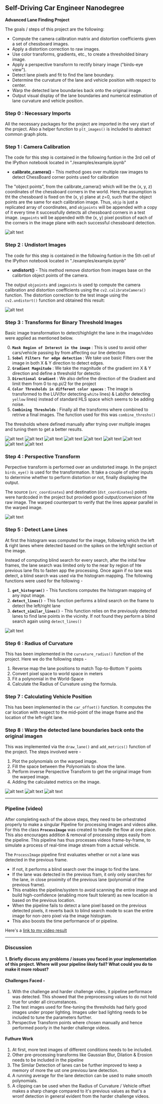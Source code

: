 ## Self-Driving Car Engineer Nanodegree


**Advanced Lane Finding Project**

The goals / steps of this project are the following:

* Compute the camera calibration matrix and distortion coefficients given a set of chessboard images.
* Apply a distortion correction to raw images.
* Use color transforms, gradients, etc., to create a thresholded binary image.
* Apply a perspective transform to rectify binary image ("birds-eye view").
* Detect lane pixels and fit to find the lane boundary.
* Determine the curvature of the lane and vehicle position with respect to center.
* Warp the detected lane boundaries back onto the original image.
* Output visual display of the lane boundaries and numerical estimation of lane curvature and vehicle position.

[//]: # (Image References)

[image1]: ./output_images/calibrated.png "Calibration Chessboard Corners"
[image2]: ./output_images/undistorted.png "Undistorted Image"
[image3]: ./output_images/region_of_interest.png "Region of Interest"
[image4]: ./output_images/sobel_x.png "Sobel-X Filter Image"
[image5]: ./output_images/sobel_y.png "Sobel-Y Filter Image"
[image6]: ./output_images/gradient_magnitude.png "Gradient Magnitude Image"
[image7]: ./output_images/gradient_direction.png "Gradient Direction Image"
[image8]: ./output_images/hls_color.png "HLS Color Space"
[image9]: ./output_images/luv_lab_color.png "LUV & Lab Color Spaces"
[image10]: ./output_images/all_color_space.png "All Color Spaces"
[image11]: ./output_images/combined_threshold.png "Pre-processed Binary Threshold Image"
[image12]: ./output_images/birds_eye_view.png "Warped Image"
[image13]: ./output_images/histogram.png "Histogram"
[image14]: ./output_images/detect_lines.png "Detect Lines Output"
[image15]: ./output_images/similar_detected_lines.png "Similar Detected Lines Output"
[image16]: ./output_images/draw_lane.png "Lane Drawn on the Frame"
[image17]: ./output_images/draw_lane.png "Undistorted Image"
[image18]: ./test_images/add_metrics.jpg "Metrics Added"
[image19]: ./examples/binary_combo_example.jpg "Binary Example"
[image20]: ./examples/warped_straight_lines.jpg "Warp Example"
[image21]: ./examples/color_fit_lines.jpg "Fit Visual"
[image22]: ./examples/example_output.jpg "Output"
[video1]: ./project_video.mp4 "Video"


### Step 0 : Necessary Imports

All the necessary packages for the project are imported in the very start of the project. Also a helper function to `plt_images()` is included to abstract common graph plots.


### Step 1 : Camera Calibration

The code for this step is contained in the following funtion in the 3rd cell of the IPython notebook located in "./examples/example.ipynb"
* **calibrate_camera()** - This method goes over multiple raw images to detect ChessBoard corner points used for calibration

The  "object points", from the calibrate_camera() which will be the (x, y, z) coordinates of the chessboard corners in the world. Here,the assumption is tht the chessboard is fixed on the (x, y) plane at z=0, such that the object points are the same for each calibration image.  Thus, `objp` is just a replicated array of coordinates, and `objpoints` will be appended with a copy of it every time it successfully detects all chessboard corners in a test image.  `imgpoints` will be appended with the (x, y) pixel position of each of the corners in the image plane with each successful chessboard detection.  

![alt text][image1]

### Step 2 : Undistort Images
The code for this step is contained in the following funtion in the 5th cell of the IPython notebook located in "./examples/example.ipynb"
* **undistort()** - This method remove distortion from images base on the calibrtion object points of the camera.

The output `objpoints` and `imgpoints` is used tp compute the camera calibration and distortion coefficients using the `cv2.calibrateCamera()` function. The distortion correction to the test image using the `cv2.undistort()` function and obtained this result: 

![alt text][image2]

### Step 3 : Transforms for Binary Threshold Images
Basic image transformation to detect/highlight the lane in the image/video were applied as mentioned below.

0. **`Mask Region of Interest in the image`** : This is used to avoid other cars/vehicle passing by from affecting our line detection
1. **`Sobel Filters for edge detection`** : We take use basic Filters over the image in both X & Y direction to detect edges.
2. **`Gradient Magnitude`** : We take the magnitude of the gradient inn X & Y direction and define a threshold for detectio
3. **`Directional Gradient`** : We also define the direction of the Gradient and limit them from 0 to np.pi/2 for the project
4. **`Color Thresholds in different color spaces`** : The image is transformed to the  LUV(for detecting `white` lines) & Lab(for detecting `yellow` lines) instead of standard HLS space which seems to be adding noise.
5. **`Combining Thresholds`**  : Finally all the transforms where combined to retrive a final images. The function used for this was `combine_threshs()`

The thresholds where defined manually after trying over multiple images and tuning them to get a better results.

![alt text][image3]
![alt text][image4]
![alt text][image5]
![alt text][image6]
![alt text][image7]
![alt text][image8]
![alt text][image9]
![alt text][image10]
![alt text][image11]
### Step 4 : Perspective Transform

Perpective transform is performed over an undistorted image. In the project `birds_eye()` is used for the transformation. It take a couple of other inputs to determine whether to perform distortion or not, finally displaying the output.

The source (`src_coordinates`) and destination (`dst_coordinates`) points were hardcoded in the project but provided good output/conversion of hte raw image. The warped counterpart to verify that the lines appear parallel in the warped image.

![alt text][image12]

### Step 5 : Detect Lane Lines

At first the histogram was computed for the image, following which the left & right lanes where detected based on the spikes on the left/right section of the image.

Instead of computing blind search for every search, after the inital few frames, the lane search was limited only to the near by region of hte previous lane fits to fasten app the processing. Once again if no lane was detect, a blind search was used via the histogram mapping.
The following functions were used for the following  - 
1. **`get_histogram()`** - This functions computes the histogram mapping of any input image.
2. **`detect_lines()`** -  This function performs a blind search on the frame to detect the left/right lane
3. **`detect_similar_lines()`** - This function relies on the previously detected lanes to find lane points in the vicinity. If not found they perform a blind search again using `detect_lines()`

![alt text][image13]
### Step 6  :  Radius of Curvature
This has been implemented in the `curvature_radius()` function of the project. Here we do the following steps -
1. Reverse map the lane positions to match Top-to-Bottom Y points
2. Convert pixel space to world space in meters
3. Fit a polynomial in the World-Space
4. Calculate the Radius of Curvature using the formula.

### Step 7 : Calculating Vehicle Position

This has been implemented in the `car_offset()` function. It computes the car location with respect to the mid-point of the image frame and the location of the left-right lane.


### Step 8 : Warp the detected lane boundaries back onto the original imagen

This was implemented via the `draw_lane()` and `add_metrics()` function of the project.
The steps involved were -
1. Plot the polynomials on the warped image.
2. Fill the space between the Polynomials to show the lane.
3. Perform inverse Perspective Transform to get the original image from the warped image.
4. Adding the calculated metrics on the image.

![alt text][image6]
![alt text][image13]
![alt text][image13]

---

### Pipeline (video)

After completing each of the above steps, they need to be orhestrated properly to make a singular Pipeline for processing images and videos alike.
For this the class **`ProcessImage`** was created to handle the flow at one place. This also encourages addition & removal of processing steps easily from the pipeline. This pipeline has thus processes videos frame-by-frame, to simulate a process of real-time image stream from a actual vehicle.

The `ProcessImage` pipeline first evaluates whether or not a lane was detected in the previous frame. 
* If not, it performs a blind search over the image to find the lane. 
* If the lane was detected in the previous fram, it only only searches for the lane, in close proximity of the previous lane (polynomial of the previous frame). 
* This enables the pipeline/system to avoid scanning the entire image and build high-confidence (enabling more fault tolerant) as new location is based on the previous location.
* When the pipeline fails to detect a lane pixel based on the previous detected pixels, it reverts back to blind search mode to scan the entire image for non-zero pixel via the image histogram.
* This also boosts the time performance of or pipeline.

Here's a [link to my video result](./project_video.mp4)

---

### Discussion

#### 1. Briefly discuss any problems / issues you faced in your implementation of this project.  Where will your pipeline likely fail?  What could you do to make it more robust?
#### Challenges Faced -

1. With the challenge and harder challenge video, it pipeline performace was detected. This showed that the preprocessing values to do not hold true for under all circumstances. 
2. The test images used for fine-tuning the thresholds had fairly good images under proper lighting. Images uder bad lighting needs to be included to tune the parameters further.
3. Perspective Transform points where chosen manually and hence performed poorly in the harder challenge videos.

#### Futhure Work
1. At first, more test images of different conditions needs to be included.
2. Other pre-processing transforms like Gaussian Blur, Dilation & Erosion needs to be included in the pipeline
3. The Similar Detection of lanes can be further improved to keep a memory of more the ust one previosu lane detection.
4. A running average for the lane detection can be used to make smooth polynomials.
5. A clipping can be used when the Radius of Curvature / Vehicle offset makes a sharp change compared to it's previous values as that's a wronf detection in general evident from the harder challenge videos.
